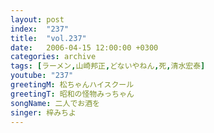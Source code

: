 ```yaml
---
layout: post
index:  "237"
title:  "vol.237"
date:   2006-04-15 12:00:00 +0300
categories: archive
tags: [ラーメン,山崎邦正,どないやねん,死,清水宏泰]
youtube: "237"
greetingM: 松ちゃんハイスクール
greetingT: 昭和の怪物みっちゃん
songName: 二人でお酒を
singer: 梓みちよ
---
```

